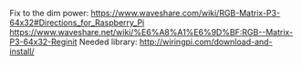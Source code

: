 Fix to the dim power:
https://www.waveshare.com/wiki/RGB-Matrix-P3-64x32#Directions_for_Raspberry_Pi
https://www.waveshare.net/wiki/%E6%A8%A1%E6%9D%BF:RGB--Matrix-P3-64x32-Reginit
    Needed library:
    http://wiringpi.com/download-and-install/

